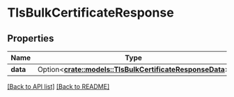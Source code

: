 # TlsBulkCertificateResponse

## Properties

Name | Type | Description | Notes
------------ | ------------- | ------------- | -------------
**data** | Option<[**crate::models::TlsBulkCertificateResponseData**](TlsBulkCertificateResponseData.md)> |  | 

[[Back to API list]](../README.md#documentation-for-api-endpoints) [[Back to README]](../README.md)


